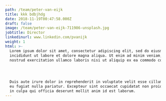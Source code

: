 ```yaml
---
path: /team/peter-van-eijk
title: kkk bdbjhdg
date: 2018-11-19T00:47:58.000Z
draft: false
image: /team/peter-van-eijk-711986-unsplash.jpg
jobtitle: Director
linkedinurl: www.linkedin.com/pvanijk
weight: 1
html: >-
  Lorem ipsum dolor sit amet, consectetur adipiscing elit, sed do eiusmod tempor
  incididunt ut labore et dolore magna aliqua. Ut enim ad minim veniam, quis
  nostrud exercitation ullamco laboris nisi ut aliquip ex ea commodo consequat.




  Duis aute irure dolor in reprehenderit in voluptate velit esse cillum dolore
  eu fugiat nulla pariatur. Excepteur sint occaecat cupidatat non proident, sunt
  in culpa qui officia deserunt mollit anim id est laborum.
---
```


